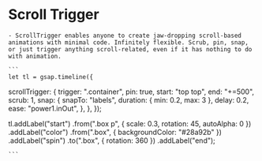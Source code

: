 # Scroll Trigger
    - ScrollTrigger enables anyone to create jaw-dropping scroll-based animations with minimal code. Infinitely flexible. Scrub, pin, snap, or just trigger anything scroll-related, even if it has nothing to do with animation.

    ```
    let tl = gsap.timeline({
  scrollTrigger: {
    trigger: ".container", <!---start the animation when ".box" enters the viewport (once) --->
    pin: true, <!--- pin the trigger element while active --->
    start: "top top", <!--- when the top of the trigger hits the top of the viewport --->
    end: "+=500", <!--- end after scrolling 500px beyond the start --->
    scrub: 1, <!--- smooth scrubbing, takes 1 second to "catch up" to the scrollbar --->
    snap: {
      snapTo: "labels", <!--- snap to the closest label in the timeline --->
      duration: { min: 0.2, max: 3 }, <!--- the snap animation should be at least 0.2 seconds, but no more than 3 seconds (determined by velocity) --->
      delay: 0.2, <!--- wait 0.2 seconds from the last scroll event before doing the snapping --->
      ease: "power1.inOut", <!--- the ease of the snap animation ("power3" by default) --->
    },
  },
});


tl.addLabel("start")
  .from(".box p", { scale: 0.3, rotation: 45, autoAlpha: 0 })
  .addLabel("color")
  .from(".box", { backgroundColor: "#28a92b" })
  .addLabel("spin")
  .to(".box", { rotation: 360 })
  .addLabel("end");

    ```